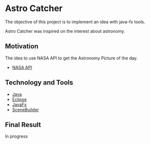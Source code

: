 # Astro Catcher
The objective of this project is to implement an idea with java-fx tools. 

Astro Catcher was inspired on the interest about astronomy. 


## Motivation
The idea to use NASA API to get the Astronomy Picture of the day.
* [NASA API](https://api.nasa.gov/)

## Technology and Tools
* [Java](https://java.com/) 
* [Eclipse](https://www.eclipse.org/)
* [JavaFx](https://openjfx.io/)
* [SceneBuilder](https://gluonhq.com/products/scene-builder/)

## Final Result
In progress
